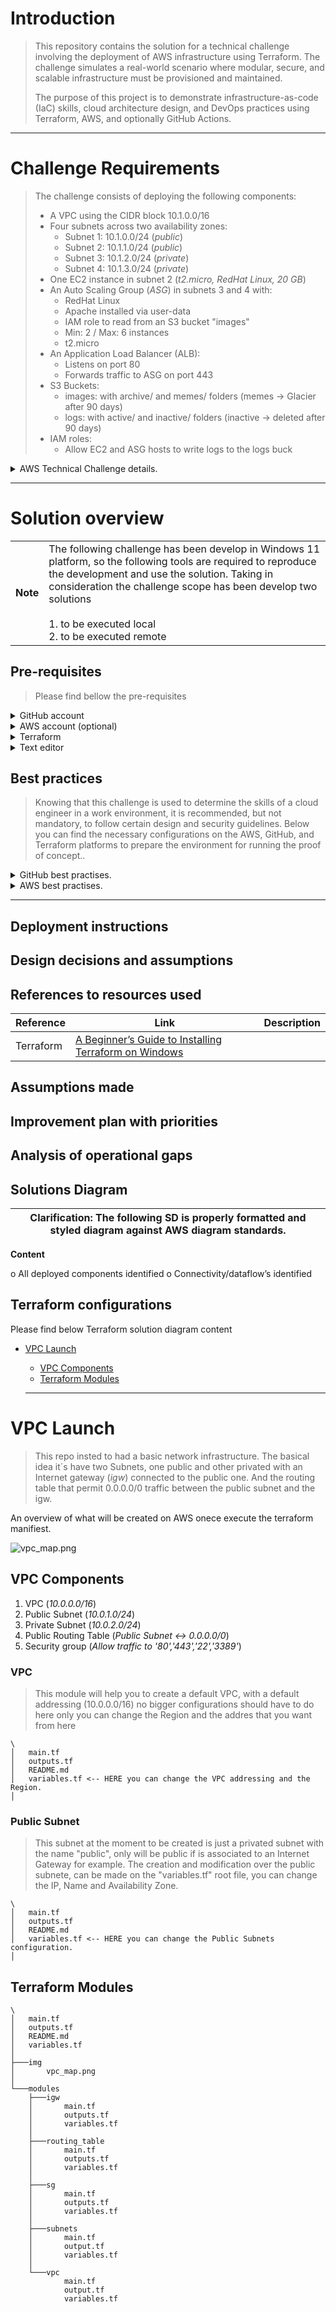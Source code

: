 # Introduction

> This repository contains the solution for a technical challenge involving the deployment of AWS infrastructure using Terraform. The challenge simulates a real-world scenario where modular, secure, and scalable infrastructure must be provisioned and maintained.
>
> The purpose of this project is to demonstrate infrastructure-as-code (IaC) skills, cloud architecture design, and DevOps practices using Terraform, AWS, and optionally GitHub Actions.

<hr />

# Challenge Requirements

> The challenge consists of deploying the following components:
>
> - A VPC using the CIDR block 10.1.0.0/16
> - Four subnets across two availability zones:
>   - Subnet 1: 10.1.0.0/24 (_public_)
>   - Subnet 2: 10.1.1.0/24 (_public_)
>   - Subnet 3: 10.1.2.0/24 (_private_)
>   - Subnet 4: 10.1.3.0/24 (_private_)
> - One EC2 instance in subnet 2 (_t2.micro, RedHat Linux, 20 GB_)
> - An Auto Scaling Group (_ASG_) in subnets 3 and 4 with:
>   - RedHat Linux
>   - Apache installed via user-data
>   - IAM role to read from an S3 bucket "images"
>   - Min: 2 / Max: 6 instances
>   - t2.micro
> - An Application Load Balancer (ALB):
>   - Listens on port 80
>   - Forwards traffic to ASG on port 443
> - S3 Buckets:
>   - images: with archive/ and memes/ folders (memes → Glacier after 90 days)
>   - logs: with active/ and inactive/ folders (inactive → deleted after 90 days)
> - IAM roles:
>   - Allow EC2 and ASG hosts to write logs to the logs buck

<details>
<summary>AWS Technical Challenge details.</summary>

<img src="https://drive.google.com/uc?id=135la1d52GCZPFHAAi6kUSUcv_y18Plkg">
<img src="https://drive.google.com/uc?id=1VcUamkUyo6oKIpmAcsWDQFLj_8o9FULr">
<img src="https://drive.google.com/uc?id=1mYzOGHjMEg198WMzi5i_j8YMnNDdYGk1">
<img src="https://drive.google.com/uc?id=1y53JtVmNnImnI0PVzfGRlM7wDYuJSxdD">

</details>

<hr />

# Solution overview

<table>
<tbody>
<tr>
<td><strong>Note</strong></td>
<td>The following challenge has been develop in Windows 11 platform, so the following tools are required to reproduce the development and use the solution. Taking in consideration the challenge scope has been develop two solutions <br /><br /> 1. to be executed local <br /> 2. to be executed remote</td>
</tr>
</tbody>
</table>

## Pre-requisites

> Please find bellow the pre-requisites

<details>
<summary>GitHub account</summary>

> The GitHub account is easly to be created, just go to [www.github.com](https://www.github.com).
> If you need more information about the GitHub account creation process, please refer to: [Creating an account on GitHub](https://docs.github.com/en/get-started/start-your-journey/creating-an-account-on-github)

</details>

<details>
<summary>AWS account (optional)</summary>

The GitHub account is easly to be created, just go to: [AWS Free tier](https://aws.amazon.com/es/free/?gclid=Cj0KCQjw4qHEBhCDARIsALYKFNPnE6_Knezg_C6o9NplWfM2DgjD5C-jHADXOWhsRq3reozrkAwuCTIaAl8eEALw_wcB&trk=8185e5da-db92-479f-91f4-d73ac3fcd9e5&sc_channel=ps&ef_id=Cj0KCQjw4qHEBhCDARIsALYKFNPnE6_Knezg_C6o9NplWfM2DgjD5C-jHADXOWhsRq3reozrkAwuCTIaAl8eEALw_wcB%3AG%3As&s_kwcid=AL%214422%213%21648113981729%21e%21%21g%21%21create+aws+account%2119666585841%21146843812798&gad_campaignid=19666585841&gbraid=0AAAAADjHtp-RUpxg6Q1rcN5DSaZO3cX3u&ams%23interactive-card-vertical%23pattern-data-339318104.filter=%257B%2522filters%2522%253A%255B%255D%257D)

</details>

<details>
<summary>Terraform</summary>

> For download Terraform please follow this link: [Install Terraform](https://developer.hashicorp.com/terraform/install#windows)
> If you wana know more about the installation process you can go to the following link: [A Beginner’s Guide to Installing Terraform on Windows](https://medium.com/@morsi.masmoudi/a-beginners-guide-to-installing-terraform-on-windows-9321e566893d)

</details>

<details>
<summary>Text editor</summary>

> For this challenge I been choised to use vsCode, you can download directly from:
> If you wana know more about the installation process you can go to the following link: [Visual Studio Code on Windows](https://code.visualstudio.com/docs/setup/windows)

</details>

## Best practices

> Knowing that this challenge is used to determine the skills of a cloud engineer in a work environment, it is recommended, but not mandatory, to follow certain design and security guidelines. Below you can find the necessary configurations on the AWS, GitHub, and Terraform platforms to prepare the environment for running the proof of concept..

<details>
<summary>GitHub best practises.</summary>

1. Create a private repository: The purpose of this is to make it public once you've consolidated the solution.
2. Create more than one branch: In professional environments, and as best practice, it's not common to work and test in the same environment because it's unsafe and can cause service disruptions. The code produced must be reviewed and approved before merging into the main branch. Therefore, when developing this activity, it was considered to develop it in a branch called DEV, and once the development is complete through a pull request, merge it into main.
3. Create secrets: Create secrets in the GitHub project to store AWS credentials for remote execution.

</details>

<details>
<summary>AWS best practises.</summary>

1. Don't use the root user, create an admin account.
2. Define the authentication method for GitHub.
3. Create a role for Terraform.
4. Define policies for the Terraform role, only giving it privileges for what it should do.
5. Integrate between AWS and GitHub.
6. Install AWS CLI on Windows 11 to develop locally first.
7. Install Terraform on Windows 11 to test the code and ensure proper resource provisioning in AWS.

</details>

<hr />

## Deployment instructions

## Design decisions and assumptions

## References to resources used

| Reference | Link | Description |
| - | - | :- |
| Terraform  | [A Beginner’s Guide to Installing Terraform on Windows](<https://medium.com/@morsi.masmoudi/a-beginners-guide-to-installing-terraform-on-windows-9321e566893d>) | 

## Assumptions made

## Improvement plan with priorities

## Analysis of operational gaps

## Solutions Diagram

| **Clarification**: The following SD is properly formatted and styled diagram against AWS diagram standards. |
|-|

**Content**

o All deployed components identified
o Connectivity/dataflow’s identified

## Terraform configurations

Please find below Terraform solution diagram content




- [VPC Launch](#vpc-launch)
  - [VPC Components](#vpc-components)
  - [Terraform Modules](#terraform-modules)

  <hr />

# VPC Launch

> This repo insted to had a basic network infrastructure. The basical idea it´s have two Subnets, one public and other privated with an Internet gateway (_igw_) connected to the public one. And the routing table that permit 0.0.0.0/0 traffic between the public subnet and the igw.

An overview of what will be created on AWS onece execute the terraform manifiest.

![vpc_map.png](./img/vpc_map.png)

## VPC Components

1. VPC (_10.0.0.0/16_)
2. Public Subnet (_10.0.1.0/24_)
3. Private Subnet (_10.0.2.0/24_)
4. Public Routing Table (_Public Subnet <-> 0.0.0.0/0_)
5. Security group (_Allow traffic to '80','443','22','3389'_)

### VPC

> This module will help you to create a default VPC, with a default addressing (10.0.0.0/16) no bigger configurations should have to do here only you can change the Region and the addres that you want from here

```
\
│   main.tf
│   outputs.tf
│   README.md
│   variables.tf <-- HERE you can change the VPC addressing and the Region.
│ 
```

### Public Subnet

> This subnet at the moment to be created is just a privated subnet with the name "public", only will be public if is associated to an Internet Gateway for example.
> The creation and modification over the public subnete, can be made on the "variables.tf" root file, you can change the IP, Name and Availability Zone.

```
\
│   main.tf
│   outputs.tf
│   README.md
│   variables.tf <-- HERE you can change the Public Subnets configuration.
│ 
```


## Terraform Modules

```
\
│   main.tf
│   outputs.tf
│   README.md
│   variables.tf
│   
├───img
│       vpc_map.png
│
└───modules
    ├───igw
    │       main.tf
    │       outputs.tf
    │       variables.tf
    │
    ├───routing_table
    │       main.tf
    │       outputs.tf
    │       variables.tf
    │
    ├───sg
    │       main.tf
    │       outputs.tf
    │       variables.tf
    │
    ├───subnets
    │       main.tf
    │       output.tf
    │       variables.tf
    │
    └───vpc
            main.tf
            output.tf
            variables.tf
```
